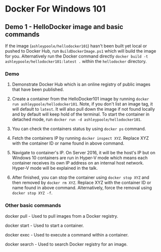 # Docker For Windows 101

## Demo 1 - HelloDocker image and basic commands

If the image (`ashleypoole/hellodocker101`) hasn't been built yet local or pushed to Docker Hub, run `BuildDockerImage.ps1` which will build the image for you. Alternatively run the Docker command directly `docker build -t ashleypoole/hellodocker101:latest .` within the `hellodocker` directory.

### Demo

1) Demonstrate Docker Hub which is an online registry of public images that have been published.

2) Create a container from the HelloDocker101 image by running `docker run ashleypoole/hellodocker101`.
Note, if you don't list an image tag, it will default to `latest`. It will also pull down the image if not found locally and by default will keep hold of the terminal. To start the container in detached mode, run `docker run -d ashleypoole/hellodocker101`.

3) You can check the containers status by using `docker ps` command.

4) Fetch the containers IP by running `docker inspect XYZ`. Replace XYZ with the container ID or name found in above command.

5) Navigate to container's IP. On Server 2016, it will be the host's IP but on Windows 10 containers are run in Hyper-V mode which means each container receives its own IP address on an internal host network. Hyper-V mode will be explained in the talk.

6) After finished, you can stop the container using `docker stop XYZ` and then removed by `docker rm XYZ`. Replace XYZ with the container ID or name found in above command. Alternatively, force the removal using `docker stop XYZ -f`.

### Other basic commands

docker pull - Used to pull images from a Docker registry.

docker start - Used to start a container.

docker exec - Used to execute a command within a container.

docker search - Used to search Docker registry for an image.